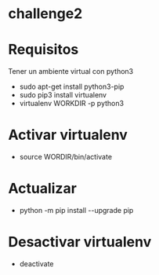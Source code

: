 # challenge2
# Requisitos
Tener un ambiente virtual con python3
  - sudo apt-get install python3-pip
  - sudo pip3 install virtualenv
  - virtualenv WORKDIR -p python3
# Activar virtualenv
  - source WORDIR/bin/activate
# Actualizar
  - python -m pip install --upgrade pip
# Desactivar virtualenv
  - deactivate
